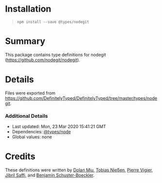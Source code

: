 # Installation
> `npm install --save @types/nodegit`

# Summary
This package contains type definitions for nodegit (https://github.com/nodegit/nodegit).

# Details
Files were exported from https://github.com/DefinitelyTyped/DefinitelyTyped/tree/master/types/nodegit.

### Additional Details
 * Last updated: Mon, 23 Mar 2020 15:41:21 GMT
 * Dependencies: [@types/node](https://npmjs.com/package/@types/node)
 * Global values: none

# Credits
These definitions were written by [Dolan Miu](https://github.com/dolanmiu), [Tobias Nießen](https://github.com/tniessen), [Pierre Vigier](https://github.com/pvigier), [Jibril Saffi](https://github.com/IGI-111), and [Benjamin Schuster-Boeckler](https://github.com/DaGaMs).

